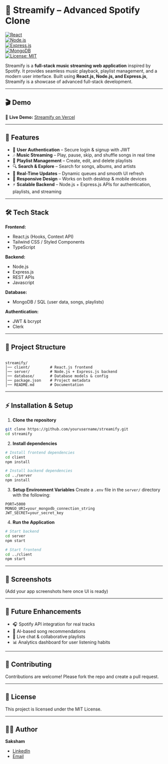 
# 🎵 Streamify – Advanced Spotify Clone  

[![React](https://img.shields.io/badge/Frontend-React.js-61DBFB?logo=react&logoColor=white)](https://reactjs.org/)  
[![Node.js](https://img.shields.io/badge/Backend-Node.js-43853D?logo=node.js&logoColor=white)](https://nodejs.org/)  
[![Express.js](https://img.shields.io/badge/Framework-Express.js-000000?logo=express&logoColor=white)](https://expressjs.com/)  
[![MongoDB](https://img.shields.io/badge/Database-MongoDB-4EA94B?logo=mongodb&logoColor=white)](https://www.mongodb.com/)  
[![License: MIT](https://img.shields.io/badge/License-MIT-yellow.svg)](LICENSE)  

Streamify is a **full-stack music streaming web application** inspired by Spotify. It provides seamless music playback, playlist management, and a modern user interface. Built using **React.js, Node.js, and Express.js**, Streamify is a showcase of advanced full-stack development.  

---

## 🎬 Demo  
🚀 **Live Demo:** [Streamify on Vercel](https://your-deployment-link.com)  

---

## 🚀 Features  
- 🔐 **User Authentication** – Secure login & signup with JWT  
- 🎶 **Music Streaming** – Play, pause, skip, and shuffle songs in real time  
- 📂 **Playlist Management** – Create, edit, and delete playlists  
- 🔍 **Search & Explore** – Search for songs, albums, and artists  
- 📡 **Real-Time Updates** – Dynamic queues and smooth UI refresh  
- 📱 **Responsive Design** – Works on both desktop & mobile devices  
- ⚡ **Scalable Backend** – Node.js + Express.js APIs for authentication, playlists, and streaming  

---

## 🛠 Tech Stack  
**Frontend:**  
- React.js (Hooks, Context API)  
- Tailwind CSS / Styled Components
- TypeScript

**Backend:**  
- Node.js  
- Express.js  
- REST APIs
- Javascript

**Database:**  
- MongoDB / SQL (user data, songs, playlists)  

**Authentication:**  
- JWT & bcrypt  
- Clerk
---

## 📂 Project Structure  
```

streamify/
│── client/         # React.js frontend
│── server/         # Node.js + Express.js backend
│── database/       # Database models & config
│── package.json    # Project metadata
│── README.md       # Documentation

````

---

## ⚡ Installation & Setup  

1. **Clone the repository**  
```bash
git clone https://github.com/yourusername/streamify.git
cd streamify
````

2. **Install dependencies**

```bash
# Install frontend dependencies
cd client
npm install

# Install backend dependencies
cd ../server
npm install
```

3. **Setup Environment Variables**
   Create a `.env` file in the `server/` directory with the following:

```
PORT=5000
MONGO_URI=your_mongodb_connection_string
JWT_SECRET=your_secret_key
```

4. **Run the Application**

```bash
# Start backend
cd server
npm start

# Start frontend
cd ../client
npm start
```

---

## 📸 Screenshots

(Add your app screenshots here once UI is ready)

---

## 📌 Future Enhancements

* 🎧 Spotify API integration for real tracks
* 🤖 AI-based song recommendations
* 💬 Live chat & collaborative playlists
* 📊 Analytics dashboard for user listening habits

---

## 🤝 Contributing

Contributions are welcome! Please fork the repo and create a pull request.

---

## 📜 License

This project is licensed under the MIT License.

---

## 👨‍💻 Author

**Saksham**

* [LinkedIn](https://www.linkedin.com/in/saksham832005)
* [Email](mailto:saksham832005@gmail.com)
```
